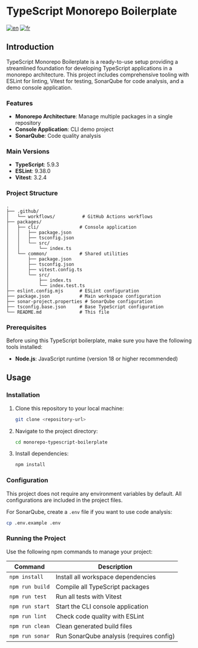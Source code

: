 # TypeScript Monorepo Boilerplate

[![en](https://img.shields.io/badge/lang-en-blue.svg)](README.md)
[![fr](https://img.shields.io/badge/lang-fr-blue.svg)](README.fr.md)

## Introduction

TypeScript Monorepo Boilerplate is a ready-to-use setup providing a streamlined foundation for developing TypeScript applications in a monorepo architecture. This project includes comprehensive tooling with ESLint for linting, Vitest for testing, SonarQube for code analysis, and a demo console application.

### Features

- **Monorepo Architecture**: Manage multiple packages in a single repository
- **Console Application**: CLI demo project
- **SonarQube**: Code quality analysis

### Main Versions

- **TypeScript**: 5.9.3
- **ESLint**: 9.38.0
- **Vitest**: 3.2.4

### Project Structure

```text
.
├── .github/
│   └── workflows/          # GitHub Actions workflows
├── packages/
│   ├── cli/               # Console application
│   │   ├── package.json
│   │   ├── tsconfig.json
│   │   └── src/
│   │       └── index.ts
│   └── common/            # Shared utilities
│       ├── package.json
│       ├── tsconfig.json
│       ├── vitest.config.ts
│       └── src/
│           ├── index.ts
│           └── index.test.ts
├── eslint.config.mjs      # ESLint configuration
├── package.json           # Main workspace configuration
├── sonar-project.properties # SonarQube configuration
├── tsconfig.base.json     # Base TypeScript configuration
└── README.md              # This file
```

### Prerequisites

Before using this TypeScript boilerplate, make sure you have the following tools installed:

- **Node.js**: JavaScript runtime (version 18 or higher recommended)

## Usage

### Installation

1. Clone this repository to your local machine:
   ```bash
   git clone <repository-url>
   ```
2. Navigate to the project directory:
   ```bash
   cd monorepo-typescript-boilerplate
   ```
3. Install dependencies:
   ```bash
   npm install
   ```

### Configuration

This project does not require any environment variables by default. All configurations are included in the project files.

For SonarQube, create a `.env` file if you want to use code analysis:
```bash
cp .env.example .env
```

### Running the Project

Use the following npm commands to manage your project:

| Command | Description |
|----------|-------------|
| `npm install` | Install all workspace dependencies |
| `npm run build` | Compile all TypeScript packages |
| `npm run test` | Run all tests with Vitest |
| `npm run start` | Start the CLI console application |
| `npm run lint` | Check code quality with ESLint |
| `npm run clean` | Clean generated build files |
| `npm run sonar` | Run SonarQube analysis (requires config) |
